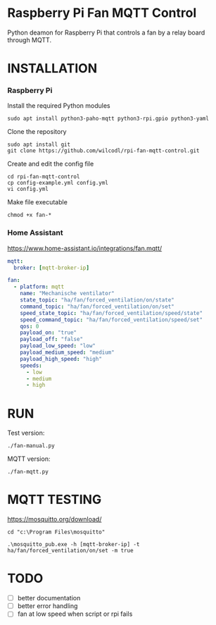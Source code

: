 # Raspberry Pi Fan MQTT Control
Python deamon for Raspberry Pi that controls a fan by a relay board through MQTT.

# INSTALLATION

### Raspberry Pi
Install the required Python modules

```shell
sudo apt install python3-paho-mqtt python3-rpi.gpio python3-yaml
```

Clone the repository

```shell
sudo apt install git
git clone https://github.com/wilcodl/rpi-fan-mqtt-control.git
```

Create and edit the config file
```shell
cd rpi-fan-mqtt-control
cp config-example.yml config.yml
vi config.yml
```

Make file executable
```shell
chmod +x fan-*
```

### Home Assistant
https://www.home-assistant.io/integrations/fan.mqtt/

```yaml
mqtt:
  broker: [mqtt-broker-ip]

fan:
  - platform: mqtt
    name: "Mechanische ventilator"
    state_topic: "ha/fan/forced_ventilation/on/state"
    command_topic: "ha/fan/forced_ventilation/on/set"
    speed_state_topic: "ha/fan/forced_ventilation/speed/state"
    speed_command_topic: "ha/fan/forced_ventilation/speed/set"
    qos: 0
    payload_on: "true"
    payload_off: "false"
    payload_low_speed: "low"
    payload_medium_speed: "medium"
    payload_high_speed: "high"
    speeds:
      - low
      - medium
      - high
```

# RUN

Test version:

```shell
./fan-manual.py
```

MQTT version:

```shell
./fan-mqtt.py
```

# MQTT TESTING

https://mosquitto.org/download/

```shell
cd "c:\Program Files\mosquitto"

.\mosquitto_pub.exe -h [mqtt-broker-ip] -t ha/fan/forced_ventilation/on/set -m true
```

# TODO

- [ ]   better documentation
- [ ]   better error handling
- [ ]   fan at low speed when script or rpi fails

